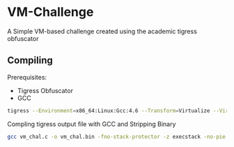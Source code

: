 
# VM-Challenge

A Simple VM-based challenge created using the academic tigress obfuscator




## Compiling

Prerequisites:

 - Tigress Obfuscator
 - GCC

```bash
tigress --Environment=x86_64:Linux:Gcc:4.6 --Transform=Virtualize --VirtualizeDispatch=switch --VirtualizeOperands=stack --Functions=secret_key --out=PATH_TO_DIR/vm_chal.c PATH_TO_DIR/vm_challenge.c 
```

Compling tigress output file with GCC and Stripping Binary
```bash
gcc vm_chal.c -o vm_chal.bin -fno-stack-protector -z execstack -no-pie && strip vm_chal.c
```
